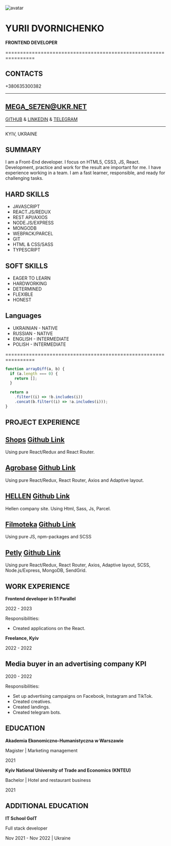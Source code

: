 ![avatar](/rsschool-cv/images/photo_2022-06-24%2021.33.41.jpeg)

# YURII DVORNICHENKO

**FRONTEND DEVELOPER**

================================================================

## CONTACTS

+380635300382

---

## [MEGA_SE7EN@UKR.NET](MEGA_SE7EN@UKR.NET)

[GITHUB](https://github.com/orogoro) & [LINKEDIN](https://www.linkedin.com/in/yurii-dvornichenko-5948a1241/?trk=public-profile-join-page) & [TELEGRAM](https://t.me/Orogoro)

---

KYIV, UKRAINE

## SUMMARY

I am a Front-End developer. I focus on HTML5, CSS3, JS, React. Development, practice and work for the result are important for me. I have experience working in a team. I am a fast learner, responsible, and ready for challenging tasks.

## HARD SKILLS

- JAVASCRIPT
- REACT.JS/REDUX
- REST API/AXIOS
- NODE.JS/EXPRESS
- MONGODB
- WEBPACK/PARCEL
- GIT
- HTML & CSS/SASS
- TYPESCRIPT

## SOFT SKILLS

- EAGER TO LEARN
- HARDWORKING
- DETERMINED
- FLEXIBLE
- HONEST

## Languages

- UKRAINIAN - NATIVE
- RUSSIAN - NATIVE
- ENGLISH - INTERMEDIATE
- POLISH - INTERMEDIATE

================================================================

```javascript
function arrayDiff(a, b) {
  if (a.length === 0) {
    return [];
  }

  return a
    .filter((i) => !b.includes(i))
    .concat(b.filter((i) => !a.includes(i)));
}
```

## PROJECT EXPERIENCE

## **[Shops](https://orogoro.github.io/Shops/)** [Github Link](https://github.com/orogoro/Shops)

Using pure React/Redux and React Router.

## **[Agrobase](http://agrobase.llill.xyz/)** [Github Link](https://github.com/orogoro/agrobaseReact)

Using pure React/Redux, React Router, Axios and Adaptive layout.

## **[HELLEN](https://roowdy.github.io/lucky-friday/)** [Github Link](https://github.com/roowdy/lucky-friday)

Hellen company site. Using Html, Sass, Js, Parcel.

## **[Filmoteka](https://eduardsergienko.github.io/project_group_8_Filmoteka/)** [Github Link](https://github.com/EduardSergienko/project_group_8_Filmoteka.git)

Using pure JS, npm-packages and SCSS

## **[Petly](https://find-your-awesome-petly.netlify.app/)** [Github Link](https://github.com/EduardSergienko/project_group_5_petly)

Using pure React/Redux, React Router, Axios, Adaptive layout, SCSS, Node.js/Express, MongoDB, SendGrid.

## WORK EXPERIENCE

**Frontend developer in 51 Parallel**

2022 - 2023

Responsibilities:

- Created applications on the React.

**Freelance, Kyiv**

2022 - 2022

## **Media buyer in an advertising company KPI**

2020 - 2022

Responsibilities:

- Set up advertising campaigns on Facebook, Instagram and TikTok.
- Created creatives.
- Created landings.
- Created telegram bots.

## EDUCATION

**Akademia Ekonomiczno-Humanistyczna w Warszawie**

Magister | Marketing management

2021

**Kyiv National University of Trade and Economics (KNTEU)**

Bachelor | Hotel and restaurant business

2021

## ADDITIONAL EDUCATION

**IT School GoIT**

Full stack developer

Nov 2021 - Nov 2022 | Ukraine
